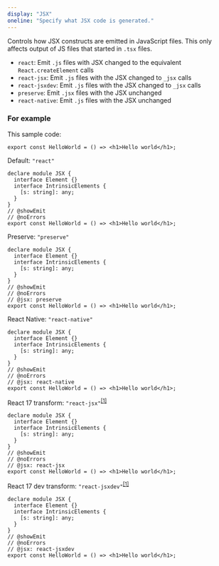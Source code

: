 ```yaml
---
display: "JSX"
oneline: "Specify what JSX code is generated."
---
```


Controls how JSX constructs are emitted in JavaScript files.
This only affects output of JS files that started in `.tsx` files.

- `react`: Emit `.js` files with JSX changed to the equivalent `React.createElement` calls
- `react-jsx`: Emit `.js` files with the JSX changed to `_jsx` calls
- `react-jsxdev`: Emit `.js` files with the JSX changed to `_jsx` calls
- `preserve`: Emit `.jsx` files with the JSX unchanged
- `react-native`: Emit `.js` files with the JSX unchanged

### For example

This sample code:

```tsx
export const HelloWorld = () => <h1>Hello world</h1>;
```

Default: `"react"`

```tsx 
declare module JSX {
  interface Element {}
  interface IntrinsicElements {
    [s: string]: any;
  }
}
// @showEmit
// @noErrors
export const HelloWorld = () => <h1>Hello world</h1>;
```

Preserve: `"preserve"`

```tsx 
declare module JSX {
  interface Element {}
  interface IntrinsicElements {
    [s: string]: any;
  }
}
// @showEmit
// @noErrors
// @jsx: preserve
export const HelloWorld = () => <h1>Hello world</h1>;
```

React Native: `"react-native"`

```tsx 
declare module JSX {
  interface Element {}
  interface IntrinsicElements {
    [s: string]: any;
  }
}
// @showEmit
// @noErrors
// @jsx: react-native
export const HelloWorld = () => <h1>Hello world</h1>;
```

React 17 transform: `"react-jsx"`<sup>[[1]](https://reactjs.org/blog/2020/09/22/introducing-the-new-jsx-transform.html)</sup>

```tsx 
declare module JSX {
  interface Element {}
  interface IntrinsicElements {
    [s: string]: any;
  }
}
// @showEmit
// @noErrors
// @jsx: react-jsx
export const HelloWorld = () => <h1>Hello world</h1>;
```

React 17 dev transform: `"react-jsxdev"`<sup>[[1]](https://reactjs.org/blog/2020/09/22/introducing-the-new-jsx-transform.html)</sup>

```tsx 
declare module JSX {
  interface Element {}
  interface IntrinsicElements {
    [s: string]: any;
  }
}
// @showEmit
// @noErrors
// @jsx: react-jsxdev
export const HelloWorld = () => <h1>Hello world</h1>;
```
